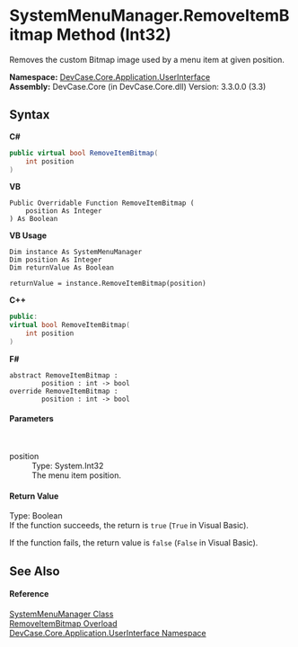 # SystemMenuManager.RemoveItemBitmap Method (Int32)
 

Removes the custom Bitmap image used by a menu item at given position.

**Namespace:**&nbsp;<a href="N_DevCase_Core_Application_UserInterface">DevCase.Core.Application.UserInterface</a><br />**Assembly:**&nbsp;DevCase.Core (in DevCase.Core.dll) Version: 3.3.0.0 (3.3)

## Syntax

**C#**<br />
``` C#
public virtual bool RemoveItemBitmap(
	int position
)
```

**VB**<br />
``` VB
Public Overridable Function RemoveItemBitmap ( 
	position As Integer
) As Boolean
```

**VB Usage**<br />
``` VB Usage
Dim instance As SystemMenuManager
Dim position As Integer
Dim returnValue As Boolean

returnValue = instance.RemoveItemBitmap(position)
```

**C++**<br />
``` C++
public:
virtual bool RemoveItemBitmap(
	int position
)
```

**F#**<br />
``` F#
abstract RemoveItemBitmap : 
        position : int -> bool 
override RemoveItemBitmap : 
        position : int -> bool 
```


#### Parameters
&nbsp;<dl><dt>position</dt><dd>Type: System.Int32<br />The menu item position.</dd></dl>

#### Return Value
Type: Boolean<br />If the function succeeds, the return is `true` (`True` in Visual Basic). 

 If the function fails, the return value is `false` (`False` in Visual Basic).

## See Also


#### Reference
<a href="T_DevCase_Core_Application_UserInterface_SystemMenuManager">SystemMenuManager Class</a><br /><a href="Overload_DevCase_Core_Application_UserInterface_SystemMenuManager_RemoveItemBitmap">RemoveItemBitmap Overload</a><br /><a href="N_DevCase_Core_Application_UserInterface">DevCase.Core.Application.UserInterface Namespace</a><br />